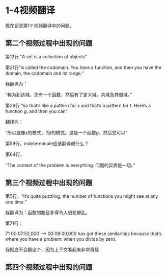 # 1-4视频翻译

现在记录第1个视频翻译中的问题。

## 第二个视频过程中出现的问题

第12行  “A set is a collection of objects”  

第21行“is called the codomain. You have a function, and then you have the domain, the codomain and its range.”

我翻译为：

“称为到达域。您有一个函数，然后有了定义域，共域及其值域。”

第26行   “so that’s like a pattern for <i>x</i> and that’s a pattern for <i>t</i>. Here’s a function <i>g</i>, and then you can”

翻译为：

"所以就像<i>x</i>的模式，而<i>t</i>的模式。这是一个函数<i>g</i>，然后您可以"

第59行，indeterminate应该翻译成什么？

第64行，

“The context of the problem is everything.
问题的实质是一切。”

## 第三个视频过程中出现的问题

第5行，“It’s quite puzzling, the number of functions you might see at any one time.”

我翻译为：函数的数目多得令人眼花缭乱。

第71行：

71
00:07:52,000 --> 00:08:00,000
has got these similarities because that’s where you have a problem: when you divide by zero,

我彻底不会翻这个，因为上下文看起来非常奇怪

## 第四个视频过程中出现的问题

